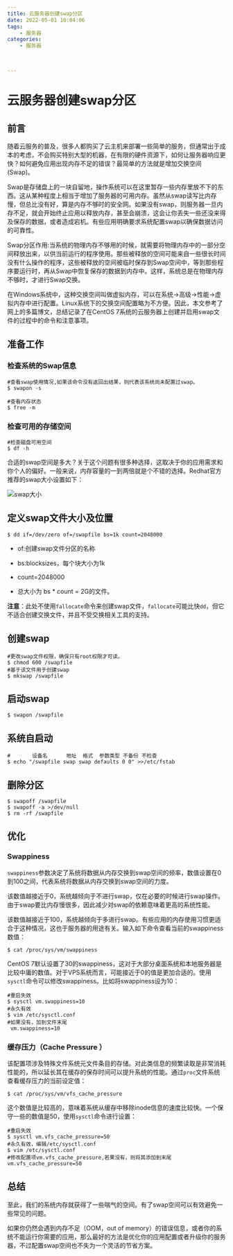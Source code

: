 ```yaml
---
title: 云服务器创建swap分区
date: 2022-05-01 10:04:06
tags: 
	- 服务器
categories:
	- 服务器



---
```


# 云服务器创建swap分区

## 前言

随着云服务的普及，很多人都购买了云主机来部署一些简单的服务，但通常出于成本的考虑，不会购买特别大型的机器，在有限的硬件资源下，如何让服务器响应更快？如何避免应用出现内存不足的错误？最简单的方法就是增加交换空间(Swap)。

<!-- more -->

Swap是存储盘上的一块自留地，操作系统可以在这里暂存一些内存里放不下的东西。这从某种程度上相当于增加了服务器的可用内存。虽然从swap读写比内存慢，但总比没有好，算是内存不够时的安全网。如果没有swap，则服务器一旦内存不足，就会开始终止应用以释放内存，甚至会崩溃，这会让你丢失一些还没来得及保存的数据，或者造成宕机。有些应用明确要求系统配置swap以确保数据访问的可靠性。

Swap分区作用:当系统的物理内存不够用的时候，就需要将物理内存中的一部分空间释放出来，以供当前运行的程序使用。那些被释放的空间可能来自一些很长时间没有什么操作的程序，这些被释放的空间被临时保存到Swap空间中，等到那些程序要运行时，再从Swap中恢复保存的数据到内存中。这样，系统总是在物理内存不够时，才进行Swap交换。

在Windows系统中，这种交换空间叫做虚拟内存，可以在系统->高级->性能->虚拟内存中进行配置。Linux系统下的交换空间配置略为不方便。因此，本文参考了网上的多篇博文，总结记录了在CentOS 7系统的云服务器上创建并启用swap文件的过程中的命令和注意事项。

## 准备工作

### 检查系统的Swap信息

~~~shell
#查看swap使用情况,如果该命令没有返回出结果，则代表该系统尚未配置过swap。
$ swapon -s

#查看内存状态
$ free -m
~~~

### 检查可用的存储空间

~~~shell
#检查磁盘可用空间
$ df -h
~~~

合适的swap空间是多大？关于这个问题有很多种选择，这取决于你的应用需求和你个人的偏好。一般来说，内存容量的一到两倍就是个不错的选择。Redhat官方推荐的swap大小设置如下：

![swap大小](swap大小.png)



## 定义swap文件大小及位置

~~~shell
$ dd if=/dev/zero of=/swapfile bs=1k count=2048000
~~~

- of:创建swap文件分区的名称

- bs:blocksizes，每个块大小为1k

- count=2048000
- 总大小为 bs * count = 2G的文件。

**注意**：此处不使用`fallocate`命令来创建swap文件，`fallocate`可能比快`dd`，但它不适合创建交换文件，并且不受交换相关工具的支持。

## 创建swap

~~~shell
#更改swap文件权限，确保只有root权限才可读。
$ chmod 600 /swapfile
#基于该文件用于创建swap
$ mkswap /swapfile
~~~

## 启动swap

~~~shell
$ swapon /swapfile
~~~

## 系统自启动

~~~shell
#       设备名      地址  格式  参数类型 不备份 不检查
$ echo "/swapfile swap swap defaults 0 0" >>/etc/fstab
~~~

## 删除分区

~~~shell
$ swapoff /swapfile
$ swapoff -a >/dev/null
$ rm -rf /swapfile
~~~

## 优化

### Swappiness

`swappiness`参数决定了系统将数据从内存交换到swap空间的频率，数值设置在0到100之间，代表系统将数据从内存交换到swap空间的力度。

该数值越接近于0，系统越倾向于不进行swap，仅在必要的时候进行swap操作。由于swap要比内存慢很多，因此减少对swap的依赖意味着更高的系统性能。

该数值越接近于100，系统越倾向于多进行swap。有些应用的内存使用习惯更适合于这种情况，这也于服务器的用途有关。输入如下命令查看当前的swappiness数值：

~~~shell
$ cat /proc/sys/vm/swappiness
~~~

CentOS 7默认设置了30的swappiness，这对于大部分桌面系统和本地服务器是比较中庸的数值。对于VPS系统而言，可能接近于0的值是更加合适的。使用`sysctl`命令可以修改swappiness。比如将swappiness设为10：

~~~shell
#重启失效
$ sysctl vm.swappiness=10
#永久有效
$ vim /etc/sysctl.conf
#如果没有，加到文件末尾
 vm.swappiness=10 
~~~

### 缓存压力（Cache Pressure ）

该配置项涉及特殊文件系统元文件条目的存储。对此类信息的频繁读取是非常消耗性能的，所以延长其在缓存的保存时间可以提升系统的性能。通过`proc`文件系统查看缓存压力的当前设定值：

~~~shell
$ cat /proc/sys/vm/vfs_cache_pressure
~~~

这个数值是比较高的，意味着系统从缓存中移除inode信息的速度比较快。一个保守一些的数值是50，使用`sysctl`命令进行设置：

~~~shell
#重启失效
$ sysctl vm.vfs_cache_pressure=50
#永久有效，编辑/etc/sysctl.conf
$ vim /etc/sysctl.conf
#修改配置项vm.vfs_cache_pressure,若果没有，则将其添加到末尾
vm.vfs_cache_pressure=50
~~~

## 总结

至此，我们的系统内存就获得了一些喘气的空间。有了swap空间可以有效避免一些常见的问题。

如果你仍然会遇到内存不足（OOM，out of memory）的错误信息，或者你的系统不能运行你需要的应用，那么最好的方法是优化你的应用配置或者升级你的服务器，不过配置swap空间也不失为一个灵活的节省方案。